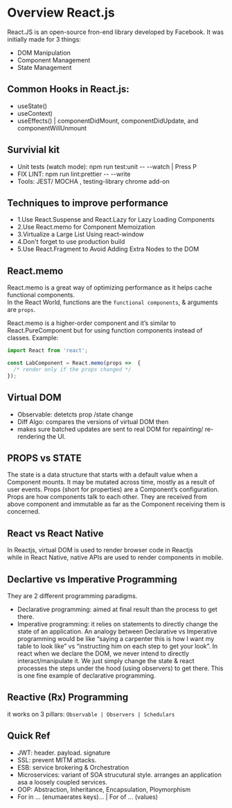 # Overview React.js

React.JS is an open-source fron-end library developed by Facebook.
It was initially made for 3 things:
 * DOM Manipulation
 * Component Management
 * State Management

## Common Hooks in React.js:
 * useState()
 * useContext)
 * useEffects() | componentDidMount, componentDidUpdate, and componentWillUnmount

## Survivial kit
* Unit tests (watch mode): npm run test:unit -- --watch | Press P
* FIX LINT: npm run lint:prettier -- --write
* Tools: JEST/ MOCHA , testing-library chrome add-on


## Techniques to improve performance
* 1.Use React.Suspense and React.Lazy for Lazy Loading Components
* 2.Use React.memo for Component Memoization
* 3.Virtualize a Large List Using react-window
* 4.Don't forget to use production build
* 5.Use React.Fragment to Avoid Adding Extra Nodes to the DOM


## React.memo
React.memo is a great way of optimizing performance as it helps cache functional components.  
In the React World, functions are the `functional components`, & arguments are `props`.

React.memo is a higher-order component and it’s similar to React.PureComponent but for using function components instead of classes. Example:

```js
import React from 'react';

const LabComponent = React.memo(props =>  {
  /* render only if the props changed */
});
```

## Virtual DOM
 * Observable: detetcts prop /state change
 * Diff Algo: compares the versions of virtual DOM then 
 * makes sure batched updates are sent to real DOM for repainting/ re-rendering the UI.

## PROPS vs STATE
The state is a data structure that starts with a default value when a Component mounts. It may be mutated across time, mostly as a result of user events.
Props (short for properties) are a Component’s configuration. Props are how components talk to each other. They are received from above component and immutable as far as the Component receiving them is concerned.

## React vs React Native
In Reactjs, virtual DOM is used to render browser code in Reactjs  
while in React Native, native APIs are used to render components in mobile.


## Declartive vs Imperative Programming
They are 2 different programming paradigms. 

 * Declarative programming: aimed at final result than the process to get there. 
 * Imperative programming: it relies on statements to directly change the state  of an application. An analogy between Declarative vs Imperative programming would be like “saying a carpenter this is how I want my table to look like” vs “instructing him on each step to get your look”. In react when we declare the DOM, we never intend to directly interact/manipulate it. We just simply change the state & react processes the steps under the hood (using observers) to get there. This is one fine example of declarative programming. 


## Reactive (Rx) Programming
it works on 3 pillars: `Observable | Observers | Schedulars`


## Quick Ref
 * JWT: header. payload. signature
 * SSL: prevent MITM attacks.
 * ESB: service brokering & Orchestration
 * Microservices: variant of SOA strucutural style. arranges an application asa a loosely coupled services.
 * OOP: Abstraction, Inheritance, Encapsulation, Ploymorphism
 * For in ... (enumaerates keys)... | For of ... (values)
